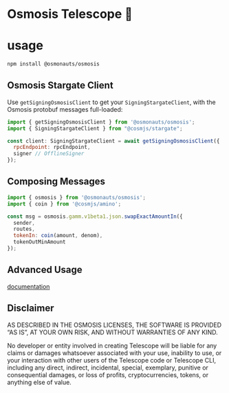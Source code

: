 # Osmosis Telescope 🔭
# usage

```sh
npm install @osmonauts/osmosis
```

## Osmosis Stargate Client

Use `getSigningOsmosisClient` to get your `SigningStargateClient`, with the Osmosis protobuf messages full-loaded:

```js
import { getSigningOsmosisClient } from '@osmonauts/osmosis';
import { SigningStargateClient } from "@cosmjs/stargate";

const client: SigningStargateClient = await getSigningOsmosisClient({
  rpcEndpoint: rpcEndpoint,
  signer // OfflineSigner
});
```

## Composing Messages

```js
import { osmosis } from '@osmonauts/osmosis';
import { coin } from '@cosmjs/amino';

const msg = osmosis.gamm.v1beta1.json.swapExactAmountIn({
  sender,
  routes,
  tokenIn: coin(amount, denom),
  tokenOutMinAmount
});
```

## Advanced Usage

[documentation](./docs/readme.md)

## Disclaimer

AS DESCRIBED IN THE OSMOSIS LICENSES, THE SOFTWARE IS PROVIDED “AS IS”, AT YOUR OWN RISK, AND WITHOUT WARRANTIES OF ANY KIND.

No developer or entity involved in creating Telescope will be liable for any claims or damages whatsoever associated with your use, inability to use, or your interaction with other users of the Telescope code or Telescope CLI, including any direct, indirect, incidental, special, exemplary, punitive or consequential damages, or loss of profits, cryptocurrencies, tokens, or anything else of value.
